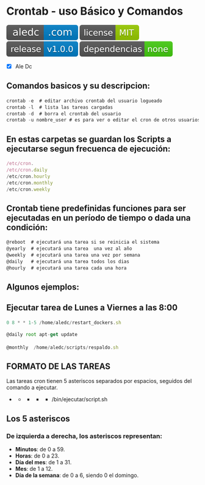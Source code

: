 # Crontab - uso Básico y Comandos

[![aledc.com](https://github.com/aledc7/Scrum-Certification/blob/master/recursos/aledc.com.svg)](https://aledc.com)
[![License](https://github.com/aledc7/Scrum-Certification/blob/master/recursos/mit-license.svg)](https://aledc.com)
[![GitHub release](https://github.com/aledc7/Scrum-Certification/blob/master/recursos/release.svg)](https://aledc.com)
[![Dependencies](https://github.com/aledc7/Scrum-Certification/blob/master/recursos/dependencias-none.svg)](https://aledc.com)

- [x] Ale Dc


## Comandos basicos y su descripcion:
```js
crontab -e  # editar archivo crontab del usuario logueado  
crontab -l  # lista las tareas cargadas  
crontab -d  # borra el crontab del usuario  
crontab -u nombre_user # es para ver o editar el cron de otros usuarios  
```

## En estas carpetas se guardan los Scripts a ejecutarse segun frecuenca de ejecución:

```js
/etc/cron.  
/etc/cron.daily  
/etc/cron.hourly  
/etc/cron.monthly  
/etc/cron.weekly  
```



## Crontab tiene predefinidas funciones para ser ejecutadas en un período de tiempo o dada una condición:
```js
@reboot  # ejecutará una tarea si se reinicia el sistema  
@yearly  # ejecutará una tarea  una vez al año
@weekly  # ejecutará una tarea una vez por semana  
@daily   # ejecutará una tarea todos los dias  
@hourly  # ejecutará una tarea cada una hora  
```

## Algunos ejemplos:

## Ejecutar tarea de Lunes a Viernes a las 8:00
```js
0 8 * * 1-5 /home/aledc/restart_dockers.sh
````


```js
@daily root apt-get update

@monthly  /home/aledc/scripts/respaldo.sh
```


## FORMATO DE LAS TAREAS

Las tareas cron tienen 5 asteriscos separados por espacios, seguidos del comando a ejecutar. 


* * * * * /bin/ejecutar/script.sh

## Los 5 asteriscos

###  De izquierda a derecha, los asteriscos representan:
- __Minutos__: de 0 a 59.
- __Horas__: de 0 a 23.
- __Día del mes__: de 1 a 31.
- __Mes__: de 1 a 12.
- __Día de la semana__: de 0 a 6, siendo 0 el domingo.

